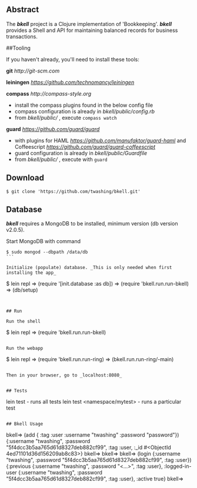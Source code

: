 
## Abstract
The _**bkell**_ project is a Clojure implementation of 'Bookkeeping'. _**bkell**_ provides a Shell and API for maintaining balanced records for business transactions.


##Tooling

If you haven't already, you'll need to install these tools:


**git** _http://git-scm.com_

**leiningen** _https://github.com/technomancy/leiningen_

**compass** _http://compass-style.org_
  * install the compass plugins found in the below config file
  * compass configuration is already in _bkell/public/config.rb_
  * from _bkell/public/_ , execute `compass watch`

**guard** _https://github.com/guard/guard_
  * with plugins for HAML _https://github.com/manufaktor/guard-haml_ and Coffeescript _https://github.com/guard/guard-coffeescript_
  * guard configuration is already in _bkell/public/Guardfile_
  * from _bkell/public/_ , execute with `guard`


## Download
```
$ git clone 'https://github.com/twashing/bkell.git'
```

## Database

_**bkell**_ requires a MongoDB to be installed, minimum version (db version v2.0.5).

Start MongoDB with command
````
$ sudo mongod --dbpath /data/db
```

Initialize (populate) database. _This is only needed when first installing the app_
````
$ lein repl
  => (require '[init.database :as db])
  => (require 'bkell.run.run-bkell)
  => (db/setup)
````


## Run

Run the shell
````
$ lein repl
  => (require 'bkell.run.run-bkell)
````

Run the webapp
````
$ lein repl
  => (require 'bkell.run.run-ring)
  => (bkell.run.run-ring/-main)
````

Then in your browser, go to _localhost:8080_


## Tests
````
lein test - runs all tests
lein test <namespace/mytest> - runs a particular test
````

## Bkell Usage
````
bkell=> (add { :tag :user :username "twashing" :password "password"})
{:username "twashing", :password "5f4dcc3b5aa765d61d8327deb882cf99", :tag :user, :_id #<ObjectId 4ed71101d36d156209ab8c83>}
bkell=>
bkell=>
bkell=> (login {:username "twashing", :password "5f4dcc3b5aa765d61d8327deb882cf99", :tag :user})
{:previous {:username "twashing", :password "<...>", :tag :user}, :logged-in-user {:username "twashing", :password "5f4dcc3b5aa765d61d8327deb882cf99", :tag :user}, :active true}
bkell=>
````
